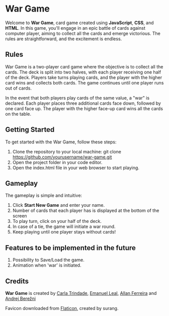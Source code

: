 # War Game

Welcome to **War Game**, card game created using **JavaScript**, **CSS**, and **HTML**. In this game, you'll engage in an epic battle of cards against computer player, aiming to collect all the cards and emerge victorious. The rules are straightforward, and the excitement is endless.

## Rules

War Game is a two-player card game where the objective is to collect all the cards. The deck is split into two halves, with each player receiving one half of the deck. Players take turns playing cards, and the player with the higher card wins and collects both cards. The game continues until one player runs out of cards.

In the event that both players play cards of the same value, a "war" is declared. Each player places three additional cards face down, followed by one card face up. The player with the higher face-up card wins all the cards on the table.

## Getting Started

To get started with the War Game, follow these steps:

1. Clone the repository to your local machine:
   git clone https://github.com/yourusername/war-game.git
2. Open the project folder in your code editor.
3. Open the index.html file in your web browser to start playing.

## Gameplay

The gameplay is simple and intuitive:

1. Click **Start New Game** and enter your name.
2. Number of cards that each player has is displayed at the bottom of the screen
3. To play turn, click on your half of the deck.
4. In case of a tie, the game will initiate a war round.
5. Keep playing until one player stays without cards!

## Features to be implemented in the future

1. Possibility to Save/Load the game.
2. Animation when 'war' is initiated.

## Credits

**War Game** is created by [Carla Trindade](https://github.com/ca-trindade), [Emanuel Leal](https://github.com/EmLeal21), [Allan Ferreira](https://github.com/allanmozart) and [Andrej Berežni](https://github.com/AndrejBerezni)

Favicon downloaded from [Flaticon](https://www.flaticon.com/free-icons/gambling), created by surang.
